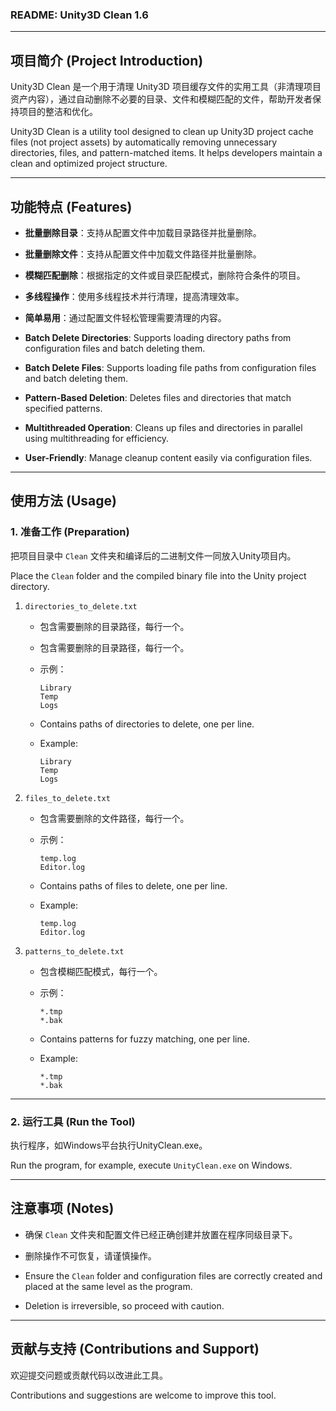 ### README: Unity3D Clean 1.6

---

## 项目简介 (Project Introduction)

Unity3D Clean 是一个用于清理 Unity3D 项目缓存文件的实用工具（非清理项目资产内容），通过自动删除不必要的目录、文件和模糊匹配的文件，帮助开发者保持项目的整洁和优化。

Unity3D Clean is a utility tool designed to clean up Unity3D project cache files (not project assets) by automatically removing unnecessary directories, files, and pattern-matched items. It helps developers maintain a clean and optimized project structure.

---

## 功能特点 (Features)

- **批量删除目录**：支持从配置文件中加载目录路径并批量删除。
- **批量删除文件**：支持从配置文件中加载文件路径并批量删除。
- **模糊匹配删除**：根据指定的文件或目录匹配模式，删除符合条件的项目。
- **多线程操作**：使用多线程技术并行清理，提高清理效率。
- **简单易用**：通过配置文件轻松管理需要清理的内容。

- **Batch Delete Directories**: Supports loading directory paths from configuration files and batch deleting them.
- **Batch Delete Files**: Supports loading file paths from configuration files and batch deleting them.
- **Pattern-Based Deletion**: Deletes files and directories that match specified patterns.
- **Multithreaded Operation**: Cleans up files and directories in parallel using multithreading for efficiency.
- **User-Friendly**: Manage cleanup content easily via configuration files.

---

## 使用方法 (Usage)

### 1. 准备工作 (Preparation)
把项目目录中 `Clean` 文件夹和编译后的二进制文件一同放入Unity项目内。

Place the `Clean` folder and the compiled binary file into the Unity project directory.

1. `directories_to_delete.txt`  
   - 包含需要删除的目录路径，每行一个。
   - 包含需要删除的目录路径，每行一个。
   - 示例：
     ```
     Library
     Temp
     Logs
     ```

   - Contains paths of directories to delete, one per line.
   - Example:
     ```
     Library
     Temp
     Logs
     ```

2. `files_to_delete.txt`  
   - 包含需要删除的文件路径，每行一个。
   - 示例：
     ```
     temp.log
     Editor.log
     ```

   - Contains paths of files to delete, one per line.
   - Example:
     ```
     temp.log
     Editor.log
     ```

3. `patterns_to_delete.txt`  
   - 包含模糊匹配模式，每行一个。
   - 示例：
     ```
     *.tmp
     *.bak
     ```

   - Contains patterns for fuzzy matching, one per line.
   - Example:
     ```
     *.tmp
     *.bak
     ```

---

### 2. 运行工具 (Run the Tool)
执行程序，如Windows平台执行UnityClean.exe。

Run the program, for example, execute `UnityClean.exe` on Windows.

---

## 注意事项 (Notes)
- 确保 `Clean` 文件夹和配置文件已经正确创建并放置在程序同级目录下。
- 删除操作不可恢复，请谨慎操作。

- Ensure the `Clean` folder and configuration files are correctly created and placed at the same level as the program.
- Deletion is irreversible, so proceed with caution.

---

## 贡献与支持 (Contributions and Support)
欢迎提交问题或贡献代码以改进此工具。

Contributions and suggestions are welcome to improve this tool. 